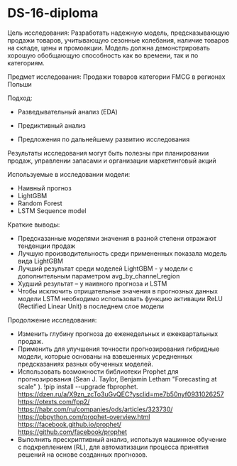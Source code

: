 # DS-16-diploma
Цель исследования: Разработать надежную модель, предсказывающую продажи товаров, учитывающую сезонные колебания, наличие товаров на складе, цены и промоакции. Модель должна демонстрировать хорошую обобщающую способность как во времени, так и по категориям.

Предмет исследования: Продажи товаров категории FMCG в регионах Польши

Подход:

- Разведывательный анализ (EDA)

- Предиктивный анализ

- Предложения по дальнейшему развитию исследования


Результаты исследования могут быть полезны при планировании продаж, управлении запасами и организации маркетинговый акций

Используемые в исследовании модели:

- Наивный прогноз
- LightGBM
- Random Forest
- LSTM Sequence model

Краткие выводы:

- Предсказанные моделями значения в разной степени отражают тенденции продаж
- Лучшую производительность среди примененных показала модель вида LightGBM
- Лучший результат среди моделей LightGBM  - у модели с дополнительным параметром avg_by_channel_region 
- Худший результат – у наивного прогноза и LSTM
- Чтобы исключить отрицательные значения в прогнозных данных модели LSTM необходимо использовать функцию активации ReLU (Rectified Linear Unit) в последнем слое модели

Продолжение исследования:

- Изменить глубину прогноза до еженедельных и ежеквартальных продаж.
- Применить для улучшения точности прогнозирования гибридные модели, которые основаны на взвешенных усредненных предсказаниях разных обученных моделей.
- Использовать возможности библиотеки Prophet для прогнозирования (Sean J. Taylor, Benjamin Letham "Forecasting at scale" ). !pip install --upgrade fbprophet. https://dzen.ru/a/X9zn_zcTo3uGvQEC?ysclid=me7b50nyf0931026257 https://otexts.com/fpp2/ https://habr.com/ru/companies/ods/articles/323730/ https://pbpython.com/prophet-overview.html https://facebook.github.io/prophet/ https://github.com/facebook/prophet
- Выполнить прескриптивный анализ, используя машинное обучение с подкреплением (RL), для автоматизации процесса принятия решений на основе созданных прогнозов.
